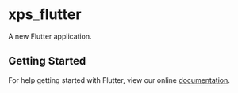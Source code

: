 # xps_flutter

A new Flutter application.

## Getting Started

For help getting started with Flutter, view our online
[documentation](https://flutter.io/).
